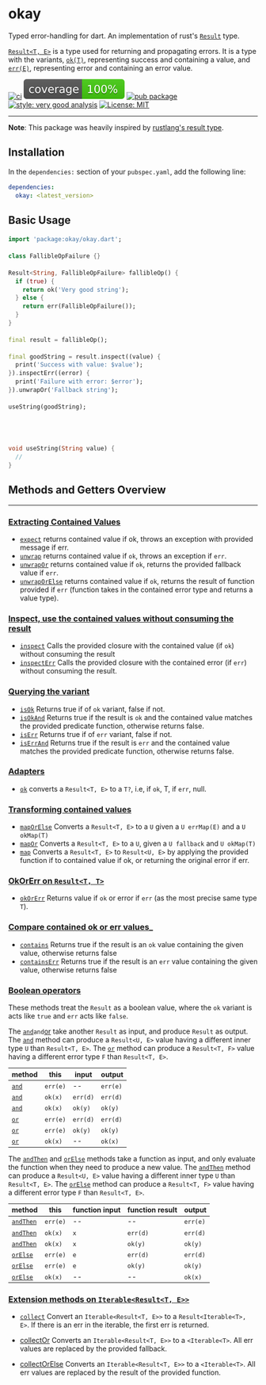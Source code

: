 
# okay

Typed error-handling for dart. An implementation of rust's [`Result`][result_link] type.

[`Result<T, E>`](https://pub.dev/documentation/okay/latest/okay/Result-class.html) is a type used for returning and propagating errors. It is a type with the variants, [`ok(T)`](https://pub.dev/documentation/okay/latest/okay/ok.html), representing success and containing a value, and [`err(E)`](https://pub.dev/documentation/okay/latest/okay/err.html), representing error and containing an error value.

[![ci][ci_badge]][ci_link]
[![coverage][coverage_badge]][ci_link]
[![pub package][pub_badge]][pub_link]
[![style: very good analysis][very_good_analysis_badge]][very_good_analysis_link]
[![License: MIT][license_badge]][license_link]

---

**Note**: This package was heavily inspired by [rustlang's result type][result_link].

## Installation

In the `dependencies:` section of your `pubspec.yaml`, add the following line:

```yaml
dependencies:
  okay: <latest_version>
```

## Basic Usage

```dart
import 'package:okay/okay.dart';

class FallibleOpFailure {}

Result<String, FallibleOpFailure> fallibleOp() {
  if (true) {
    return ok('Very good string');
  } else {
    return err(FallibleOpFailure());
  }
}

final result = fallibleOp();

final goodString = result.inspect((value) {
  print('Success with value: $value');
}).inspectErr((error) {
  print('Failure with error: $error');
}).unwrapOr('Fallback string');

useString(goodString);




void useString(String value) {
  //
}

```

## Methods and Getters Overview

---

### [Extracting Contained Values](https://pub.dev/documentation/okay/latest/okay/Extractors.html)

- [`expect`](https://pub.dev/documentation/okay/latest/okay/Extractors/expect.html) returns contained value if ok, throws an exception with provided message if err.
- [`unwrap`](https://pub.dev/documentation/okay/latest/okay/Extractors/unwrap.html) returns contained value if `ok`, throws an exception if `err`.
- [`unwrapOr`](https://pub.dev/documentation/okay/latest/okay/Extractors/unwrapOr.html) returns contained value if `ok`, returns the provided fallback value if `err`.
- [`unwrapOrElse`](https://pub.dev/documentation/okay/latest/okay/Extractors/unwrapOrElse.html) returns contained value if `ok`, returns the result of function provided if `err` (function takes in the contained error type and returns a value type).

### [Inspect, use the contained values without consuming the result](https://pub.dev/documentation/okay/latest/okay/Inspect.html)

- [`inspect`](https://pub.dev/documentation/okay/latest/okay/Inspect/inspect.html) Calls the provided closure with the contained value (if `ok`) without consuming the result
- [`inspectErr`](https://pub.dev/documentation/okay/latest/okay/Inspect/inspectErr.html) Calls the provided closure with the contained error (if `err`) without consuming the result.

### [Querying the variant](https://pub.dev/documentation/okay/latest/okay/QueryingValues.html)

- [`isOk`](https://pub.dev/documentation/okay/latest/okay/QueryingValues/isOk.html) Returns true if of `ok` variant, false if not.
- [`isOkAnd`](https://pub.dev/documentation/okay/latest/okay/QueryingValues/isOkAnd.html) Returns true if the result is `ok` and the contained value matches the provided predicate function, otherwise returns false.
- [`isErr`](https://pub.dev/documentation/okay/latest/okay/QueryingValues/isErr.html) Returns true if of `err` variant, false if not.
- [`isErrAnd`](https://pub.dev/documentation/okay/latest/okay/QueryingValues/isErrAnd.html) Returns true if the result is `err` and the contained value matches the provided predicate function, otherwise returns false.

### [Adapters](https://pub.dev/documentation/okay/latest/okay/Adapter.html)

- [`ok`](https://pub.dev/documentation/okay/latest/okay/Adapter/ok.html) converts a `Result<T, E>` to a `T?`, i.e, if `ok`, T, if `err`, null.

### [Transforming contained values](https://pub.dev/documentation/okay/latest/okay/Transformers.html)

- [`mapOrElse`](https://pub.dev/documentation/okay/latest/okay/Transformers/mapOrElse.html) Converts a `Result<T, E>` to a `U` given a `U errMap(E)` and a `U okMap(T)`
- [`mapOr`](https://pub.dev/documentation/okay/latest/okay/Transformers/mapOr.html) Converts a `Result<T, E>` to a `U`, given a `U fallback` and `U okMap(T)`
- [`map`](https://pub.dev/documentation/okay/latest/okay/Transformers/map.html) Converts a `Result<T, E>` to `Result<U, E>` by applying the provided function if to contained value if ok, or returning the original error if err.

### [OkOrErr on `Result<T, T>`](https://pub.dev/documentation/okay/latest/okay/OkOrErr.html)

- [`okOrErr`](https://pub.dev/documentation/okay/latest/okay/OkOrErr/okOrErr.html) Returns value if `ok` or error if `err` (as the most precise same type `T`).

### [Compare contained ok or err values](https://pub.dev/documentation/okay/latest/okay/Contains.html)_

- [`contains`](https://pub.dev/documentation/okay/latest/okay/Contains/contains.html) Returns true if the result is an `ok` value containing the given value, otherwise returns false
- [`containsErr`](https://pub.dev/documentation/okay/latest/okay/Contains/containsErr.html) Returns true if the result is an `err` value containing the given value, otherwise returns false

### [Boolean operators](https://pub.dev/documentation/okay/latest/okay/Boolean.html)

These methods treat the `Result` as a boolean value, where the `ok` variant is acts like `true` and `err` acts like `false`.

The [`and`](https://pub.dev/documentation/okay/latest/okay/Boolean/and.html)` and `[or](https://pub.dev/documentation/okay/latest/okay/Boolean/or.html) take another `Result` as input, and produce `Result` as output. The [`and`](https://pub.dev/documentation/okay/latest/okay/Boolean/and.html) method can produce a `Result<U, E>` value having a different inner type `U` than `Result<T, E>`. The [`or`](https://pub.dev/documentation/okay/latest/okay/Boolean/or.html) method can produce a `Result<T, F>` value having a different error type `F` than `Result<T, E>`.

| method | this | input | output |
| ------ | ---- | ----- | ------ |
| [`and`](https://pub.dev/documentation/okay/latest/okay/Boolean/and.html) | `err(e)` | -- | `err(e)`|
| [`and`](https://pub.dev/documentation/okay/latest/okay/Boolean/and.html) | `ok(x)` | `err(d)` | `err(d)` |
| [`and`](https://pub.dev/documentation/okay/latest/okay/Boolean/and.html) | `ok(x)` | `ok(y)` | `ok(y)` |
| [`or`](https://pub.dev/documentation/okay/latest/okay/Boolean/or.html) | `err(e)` | `err(d)` | `err(d)` |
| [`or`](https://pub.dev/documentation/okay/latest/okay/Boolean/or.html) | `err(e)` | `ok(y)` | `ok(y)` |
| [`or`](https://pub.dev/documentation/okay/latest/okay/Boolean/or.html) | `ok(x)` | -- | `ok(x)` |

The [`andThen`](https://pub.dev/documentation/okay/latest/okay/Boolean/andThen.html) and [`orElse`](https://pub.dev/documentation/okay/latest/okay/Boolean/orElse.html) methods take a function as input, and only evaluate the function when they need to produce a new value. The [`andThen`](https://pub.dev/documentation/okay/latest/okay/Boolean/andThen.html) method can produce a `Result<U, E>` value having a different inner type `U` than `Result<T, E>`. The [`orElse`](https://pub.dev/documentation/okay/latest/okay/Boolean/orElse.html) method can produce a `Result<T, F>` value having a different error type `F` than `Result<T, E>`.

| method | this | function input | function result | output |
| ------ | ---- | -------------- | --------------- | ------ |
| [`andThen`](https://pub.dev/documentation/okay/latest/okay/Boolean/andThen.html) | `err(e)` | -- | -- | `err(e)`|
| [`andThen`](https://pub.dev/documentation/okay/latest/okay/Boolean/andThen.html) | `ok(x)` | `x` | `err(d)` | `err(d)` |
| [`andThen`](https://pub.dev/documentation/okay/latest/okay/Boolean/andThen.html) | `ok(x)` | `x` | `ok(y)` | `ok(y)` |
| [`orElse`](https://pub.dev/documentation/okay/latest/okay/Boolean/orElse.html) | `err(e)` | `e` | `err(d)` | `err(d)` |
| [`orElse`](https://pub.dev/documentation/okay/latest/okay/Boolean/orElse.html) | `err(e)` | `e` | `ok(y)` | `ok(y)` |
| [`orElse`](https://pub.dev/documentation/okay/latest/okay/Boolean/orElse.html) | `ok(x)` | -- | -- | `ok(x)` |

### [Extension methods on `Iterable<Result<T, E>>`](https://pub.dev/documentation/okay/latest/okay/Collect.html)

- [`collect`](https://pub.dev/documentation/okay/latest/okay/Collect/collect.html) Convert an `Iterable<Result<T, E>>` to a `Result<Iterable<T>, E>`. If there is an err in the iterable, the first err is returned.

- [collectOr](https://pub.dev/documentation/okay/latest/okay/Collect/collectOr.html) Converts an `Iterable<Result<T, E>>` to a `<Iterable<T>`. All err values are replaced by the provided fallback.

- [collectOrElse](https://pub.dev/documentation/okay/latest/okay/Collect/collectOrElse.html) Converts an `Iterable<Result<T, E>>` to a `<Iterable<T>`. All err values are replaced by the result of the provided function.

[ci_badge]: https://img.shields.io/github/workflow/status/0xba1/okay/okay
[ci_link]: https://github.com/0xba1/okay/actions
[very_good_analysis_badge]: https://img.shields.io/badge/style-very_good_analysis-B22C89.svg
[very_good_analysis_link]: https://pub.dev/packages/very_good_analysis
[pub_badge]: https://img.shields.io/pub/v/okay
[pub_link]: https://pub.dev/packages/okay
[license_badge]: https://img.shields.io/badge/license-MIT-blue.svg
[license_link]: https://opensource.org/licenses/MIT
[result_link]: https://doc.rust-lang.org/std/result/index.html
[coverage_badge]: https://raw.githubusercontent.com/0xba1/okay/b9311276cdc3a77071f18cb8a487368f8435f35c/.assets/coverage_badge.svg
